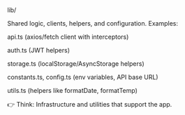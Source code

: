 lib/

Shared logic, clients, helpers, and configuration.
Examples:

api.ts (axios/fetch client with interceptors)

auth.ts (JWT helpers)

storage.ts (localStorage/AsyncStorage helpers)

constants.ts, config.ts (env variables, API base URL)

utils.ts (helpers like formatDate, formatTemp)

👉 Think: Infrastructure and utilities that support the app.
